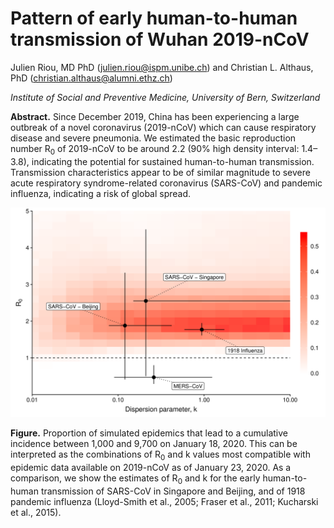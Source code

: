 # Pattern of early human-to-human transmission of Wuhan 2019-nCoV

Julien Riou, MD PhD (julien.riou@ispm.unibe.ch) and Christian L. Althaus, PhD (christian.althaus@alumni.ethz.ch)

*Institute of Social and Preventive Medicine, University of Bern, Switzerland*


**Abstract.** Since December 2019, China has been experiencing a large outbreak of a novel coronavirus (2019-nCoV) which can cause respiratory disease and severe pneumonia. We estimated the basic reproduction number R<sub>0</sub>  of 2019-nCoV to be around 2.2 (90\% high density interval: 1.4–3.8), indicating the potential for sustained human-to-human transmission. Transmission characteristics appear to be of similar magnitude to severe acute respiratory syndrome-related coronavirus (SARS-CoV) and pandemic influenza, indicating a risk of global spread.

![](figure/fig_comb.png)

**Figure.** Proportion of simulated epidemics that lead to a cumulative incidence
 between 1,000 and 9,700 on January 18, 2020. This can be interpreted
 as the combinations of R<sub>0</sub> and k values most compatible with 
epidemic data available on 2019-nCoV as of January 23, 2020. 
As a comparison, we show the estimates of R<sub>0</sub> and k for the 
early human-to-human transmission of SARS-CoV in Singapore and 
Beijing, and of 1918 pandemic influenza (Lloyd-Smith et al., 2005; 
Fraser et al., 2011; Kucharski et al., 2015).

